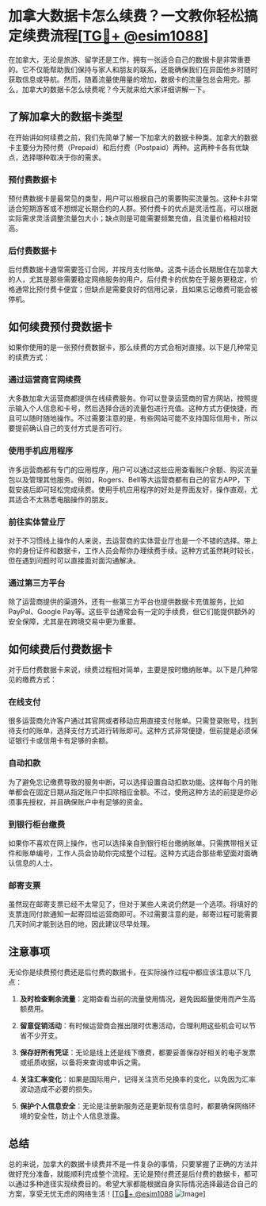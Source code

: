 # 加拿大数据卡怎么续费？一文教你轻松搞定续费流程[[TG💪+ @esim1088](https://t.me/s/esim1088)]

在加拿大，无论是旅游、留学还是工作，拥有一张适合自己的数据卡是非常重要的。它不仅能帮助我们保持与家人和朋友的联系，还能确保我们在异国他乡时随时获取信息或导航。然而，随着流量使用量的增加，数据卡的流量包总会用完。那么，加拿大的数据卡怎么续费呢？今天就来给大家详细讲解一下。

## 了解加拿大的数据卡类型

在开始讲如何续费之前，我们先简单了解一下加拿大的数据卡种类。加拿大的数据卡主要分为预付费（Prepaid）和后付费（Postpaid）两种。这两种卡各有优缺点，选择哪种取决于你的需求。

### 预付费数据卡

预付费数据卡是最常见的类型，用户可以根据自己的需要购买流量包。这种卡非常适合短期游客或不想绑定长期合约的人群。预付费卡的优点是灵活性高，可以根据实际需求灵活调整流量包大小；缺点则是可能需要频繁充值，且流量价格相对较高。

### 后付费数据卡

后付费数据卡通常需要签订合同，并按月支付账单。这类卡适合长期居住在加拿大的人，尤其是那些需要稳定网络服务的用户。后付费卡的优势在于服务更稳定，价格通常比预付费卡便宜；但缺点是需要良好的信用记录，且如果忘记缴费可能会被停机。

## 如何续费预付费数据卡

如果你使用的是一张预付费数据卡，那么续费的方式会相对直接。以下是几种常见的续费方式：

### 通过运营商官网续费

大多数加拿大运营商都提供在线续费服务。你可以登录运营商的官方网站，按照提示输入个人信息和卡号，然后选择合适的流量包进行充值。这种方式方便快捷，而且可以随时随地操作。不过需要注意的是，有些网站可能不支持国际信用卡，所以要提前确认自己的支付方式是否可行。

### 使用手机应用程序

许多运营商都有专门的应用程序，用户可以通过这些应用查看账户余额、购买流量包以及管理其他服务。例如，Rogers、Bell等大运营商都有自己的官方APP，下载安装后即可轻松完成续费。使用手机应用程序的好处是界面友好，操作直观，尤其适合不太熟悉电脑操作的朋友。

### 前往实体营业厅

对于不习惯线上操作的人来说，去运营商的实体营业厅也是一个不错的选择。带上你的身份证件和数据卡，工作人员会帮你办理续费手续。这种方式虽然耗时较长，但在遇到问题时可以直接面对面沟通解决。

### 通过第三方平台

除了运营商提供的渠道外，还有一些第三方平台也提供数据卡充值服务，比如PayPal、Google Pay等。这些平台通常会有一定的手续费，但它们能提供额外的安全保障，尤其是在跨境交易中更为重要。

## 如何续费后付费数据卡

对于后付费数据卡来说，续费过程相对简单，主要是按时缴纳账单。以下是几种常见的缴费方式：

### 在线支付

很多运营商允许客户通过其官网或者移动应用直接支付账单。只需登录账号，找到待支付的账单，选择支付方式进行转账即可。这种方式非常便捷，但前提是必须保证银行卡或信用卡有足够的余额。

### 自动扣款

为了避免忘记缴费导致的服务中断，可以选择设置自动扣款功能。这样每个月的账单都会在固定日期从指定账户中扣除相应金额。不过，使用这种方法的前提是你必须事先授权，并且确保账户中有足够的资金。

### 到银行柜台缴费

如果你不喜欢在网上操作，也可以选择亲自到银行柜台缴纳账单。只需携带相关证件和账单编号，工作人员会协助你完成整个过程。这种方式适合那些希望面对面确认信息的人士。

### 邮寄支票

虽然现在邮寄支票已经不太常见了，但对于某些人来说仍然是一个选项。将填好的支票连同付款通知一起寄回给运营商即可。不过需要注意的是，邮寄过程可能需要几天时间才能到达目的地，因此建议尽早处理。

## 注意事项

无论你是续费预付费还是后付费的数据卡，在实际操作过程中都应该注意以下几点：

1. **及时检查剩余流量**：定期查看当前的流量使用情况，避免因超量使用而产生高额费用。
   
2. **留意促销活动**：有时候运营商会推出限时优惠活动，合理利用这些机会可以节省不少开支。

3. **保存好所有凭证**：无论是线上还是线下缴费，都要妥善保存好相关的电子发票或纸质收据，以备将来查询或申诉之需。

4. **关注汇率变化**：如果是国际用户，记得关注货币兑换率的变化，以免因为汇率波动造成不必要的损失。

5. **保护个人信息安全**：无论是注册新服务还是更新现有信息时，都要确保网络环境的安全性，防止个人信息泄露。

## 总结

总的来说，加拿大的数据卡续费并不是一件复杂的事情，只要掌握了正确的方法并做好充分准备，就能顺利完成整个流程。无论是预付费还是后付费的数据卡，都可以通过多种途径实现续费目的。希望大家都能根据自身实际情况选择最适合自己的方案，享受无忧无虑的网络生活！[[TG💪+ @esim1088](https://t.me/s/esim1088) ![Image](https://i.postimg.cc/4NQfJmqS/Snipaste-2025-05-13-00-14-12.png)]